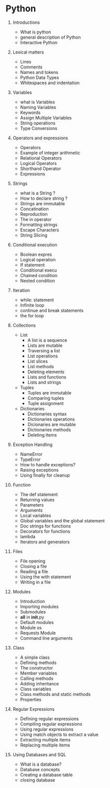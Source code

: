  # Python
1. Introductions
   * What is python
   * general description of Python 
   * Interactive Python 
2. Lexical matters
   * Lines 
   * Comments 
   * Names and tokens 
   * Python Data Types 
   * Whitespaces and indentation
3. Variables
   * what is Variables 
   * Naming Variables
   * Keywords
   * Assign Multiple Variables
   *  String operations
   * Type Conversions
4. Operators and expressions

   *  Operators
   *  Example of integer arithmetic
   *   Relational Operators
   *   Logical Operators
   *   Shorthand Operator
   *   Expressions
   
5. Strings
   * what is a String ?
   * How to declare string ?
   *  Strings are immutable
   * Concatination
   * Reproduction
   * The in operator
   * Formatting strings
   * Escape Characters
   * String Slicing
     
6. Conditional execution
   *  Boolean expres
   *  Logical operation
   *  If statement
   *  Conditional execu
   *  Chained condition
   *  Nested condition
7. Iteration
   * while: statement
   *  Infinite loop
   * continue and break statements
   * the for loop
8. Collections
   * List
     * A list is a sequence
     * Lists are mutable
     * Traversing a list 
     * List operations  
     * List slices  
     * List methods  
     * Deleting elements
     * Lists and functions 
     * Lists and strings 
   * Tuples
     * Tuples are immutable  
     * Comparing tuples  
     * Tuple assignment  
   * Dictionaries
     * Dictionaries  syntax
     * Dictionaries operations
     * Dicionaries are mutable
     * Dictionaries methods
     * Deleting items
9. Exception Handling
   * NameError
   * TypeError
   * How to handle exceptions?
   * Raising exceptions
   * Using finally for cleanup
10. Function
    * The def statement
    * Returning values
    * Parameters
    * Arguments
    *  Local variables
    *  Global variables and the global statement
    *  Doc strings for functions
    *  Decorators for functions
    *  lambda
    *  Iterators and generators
11. Files
    * File opening
    * Closing a file
    * Reading a file
    * Using the with statement
    * Writing in a file
12. Modules
    * Introduction
    * Importing modules
    * Submodules
    * __all__ in __init__.py
    * Default modules
    * Module os
    * Requests Module
    * Command line arguments
13. Class 
    * A simple class
    * Defining methods
    * The constructor
    * Member variables
    * Calling methods
    * Adding inheritance
    * Class variables
    * Class methods and static methods
    * Properties

15. Regular Expressions
    *  Defining regular expressions
    *   Compiling regular expressions
    *   Using regular expressions
    *   Using match objects to extract a value
    *   Extracting multiple items
    *  Replacing multiple items
16. Using Databases and SQL
    *  What is a database?  
    *  Database concepts  
    *  Creating a database table
    *  closing database





